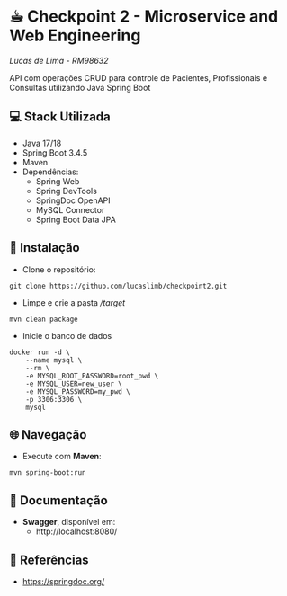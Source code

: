 # ☕︎ Checkpoint 2 - Microservice and Web Engineering
*Lucas de Lima - RM98632*

API com operações CRUD para controle de Pacientes, Profissionais e Consultas utilizando Java Spring Boot

## 💻 Stack Utilizada

- Java 17/18
- Spring Boot 3.4.5
- Maven
- Dependências:
    - Spring Web
    - Spring DevTools
    - SpringDoc OpenAPI
    - MySQL Connector
    - Spring Boot Data JPA

## 🔧 Instalação
-  Clone o repositório:

```
git clone https://github.com/lucaslimb/checkpoint2.git
```

- Limpe e crie a pasta */target*

```
mvn clean package
```

- Inicie o banco de dados
```
docker run -d \
    --name mysql \
    --rm \
    -e MYSQL_ROOT_PASSWORD=root_pwd \
    -e MYSQL_USER=new_user \
    -e MYSQL_PASSWORD=my_pwd \
    -p 3306:3306 \
    mysql
```

## 🌐 Navegação
-  Execute com **Maven**:

```
mvn spring-boot:run
```

## 📖 Documentação
-  **Swagger**, disponível em:
    - http://localhost:8080/

## 📓 Referências
- https://springdoc.org/
